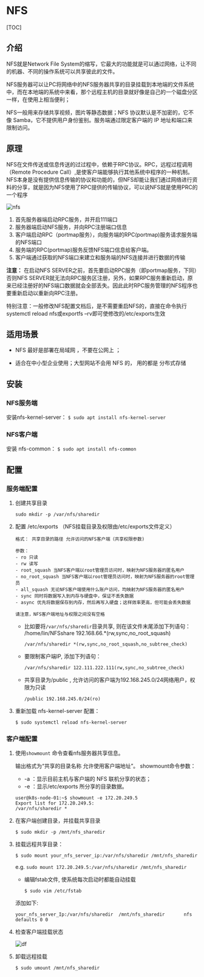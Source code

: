 # NFS

[TOC]

## 介绍

NFS就是Network File System的缩写，它最大的功能就是可以通过网络，让不同的机器、不同的操作系统可以共享彼此的文件。

​NFS服务器可以让PC将网络中的NFS服务器共享的目录挂载到本地端的文件系统中，而在本地端的系统中来看，那个远程主机的目录就好像是自己的一个磁盘分区一样，在使用上相当便利；

NFS一般用来存储共享视频，图片等静态数据；NFS 协议默认是不加密的，它不像 Samba，它不提供用户身份鉴别。服务端通过限定客户端的 IP 地址和端口来限制访问。

## 原理

NFS在文件传送或信息传送的过过程中，依赖于RPC协议。RPC，远程过程调用（Remote Procedure Call）,是使客户端能够执行其他系统中程序的一种机制。NFS本身是没有提供信息传输的协议和功能的，但NFS却能让我们通过网络进行资料的分享，就是因为NFS使用了RPC提供的传输协议，可以说NFS就是使用PRC的一个程序

![nfs](https://gitee.com/owen2016/pic-hub/raw/master/pics/20201206224432.png)

1. 首先服务器端启动RPC服务，并开启111端口
2. 服务器端启动NFS服务，并向RPC注册端口信息
3. 客户端启动RPC（portmap服务），向服务端的RPC(portmap)服务请求服务端的NFS端口
4. 服务端的RPC(portmap)服务反馈NFS端口信息给客户端。
5. 客户端通过获取的NFS端口来建立和服务端的NFS连接并进行数据的传输

**注意：** 在启动NFS SERVER之前，首先要启动RPC服务（即portmap服务，下同）否则NFS SERVER就无法向RPC服务区注册，另外，如果RPC服务重新启动，原来已经注册好的NFS端口数据就会全部丢失。因此此时RPC服务管理的NFS程序也要重新启动以重新向RPC注册。

特别注意：一般修改NFS配置文档后，是不需要重启NFS的，直接在命令执行systemctl reload nfs或exportfs –rv即可使修改的/etc/exports生效

## 适用场景

- NFS 最好是部署在局域网 ，不要在公网上 ；

- 适合在中小型企业使用；大型网站不会用 NFS 的， 用的都是 分布式存储

## 安装

### NFS服务端

安装nfs-kernel-server：
`$ sudo apt install nfs-kernel-server`

### NFS客户端

安装 nfs-common：
`$ sudo apt install nfs-common`

## 配置

### 服务端配置

1. 创建共享目录

    `sudo mkdir -p /var/nfs/sharedir`

2. 配置 /etc/exports （NFS挂载目录及权限由/etc/exports文件定义）

    ``` shell
    格式： 共享目录的路径 允许访问的NFS客户端（共享权限参数)

    参数：
    - ro 只读
    - rw 读写
    - root_squash 当NFS客户端以root管理员访问时，映射为NFS服务器的匿名用户
    - no_root_squash 当NFS客户端以root管理员访问时，映射为NFS服务器的root管理员
    - all_squash 无论NFS客户端使用什么账户访问，均映射为NFS服务器的匿名用户
    - sync 同时将数据写入到内存与硬盘中，保证不丢失数据
    - async 优先将数据保存到内存，然后再写入硬盘；这样效率更高，但可能会丢失数据

    请注意，NFS客户端地址与权限之间没有空格
    ```

   - 比如要将`/var/nfs/sharedir`目录共享, 则在该文件末尾添加下列语句：
             /home/lin/NFSshare  192.168.66.*(rw,sync,no_root_squash)

       `/var/nfs/sharedir *(rw,sync,no_root_squash,no_subtree_check)`

   - 要限制客户端IP, 添加下列语句：

       `/var/nfs/sharedir 122.111.222.111(rw,sync,no_subtree_check)`

   - 共享目录为/public , 允许访问的客户端为192.168.245.0/24网络用户，权限为只读

        `/public 192.168.245.0/24(ro)`

3. 重新加载 nfs-kernel-server 配置：

    `$ sudo systemctl reload nfs-kernel-server`

### 客户端配置

1. 使用`showmount` 命令查看nfs服务器共享信息。

    输出格式为“共享的目录名称 允许使用客户端地址”。
    showmount命令参数：

    - -a ：显示目前主机与客户端的 NFS 联机分享的状态；
    - -e ：显示/etc/exports 所分享的目录数据。

    ``` shell
    user@k8s-node-01:~$ showmount -e 172.20.249.5
    Export list for 172.20.249.5:
    /var/nfs/sharedir *
    ```

2. 在客户端创建目录，并挂载共享目录

    `$ sudo mkdir -p /mnt/nfs_sharedir`

3. 挂载远程共享目录：

    `$ sudo mount your_nfs_server_ip:/var/nfs/sharedir /mnt/nfs_sharedir`

    e.g. `sudo mount 172.20.249.5:/var/nfs/sharedir /mnt/nfs_sharedir`

   - 编辑fstab文件, 使系统每次启动时都能自动挂载

       `$ sudo vim /etc/fstab`

   添加如下:

   `your_nfs_server_Ip:/var/nfs/sharedir  /mnt/nfs_sharedir       nfs    defaults 0 0`

4. 检查客户端挂载状态

    ![df](https://gitee.com/owen2016/pic-hub/raw/master/pics/20201206224528.png)

5. 卸载远程挂载

    `$ sudo umount /mnt/nfs_sharedir`
